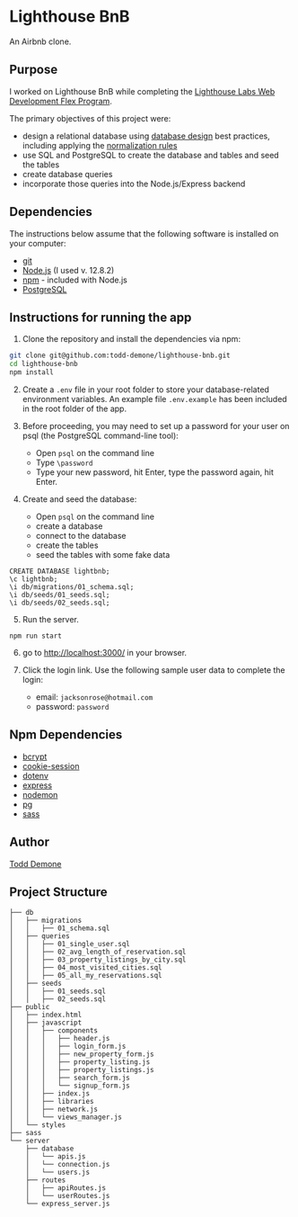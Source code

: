 # Lighthouse BnB

An Airbnb clone.

## Purpose

I worked on Lighthouse BnB while completing the [Lighthouse Labs Web Development Flex Program](https://www.lighthouselabs.ca/en/web-development-flex-program). 

The primary objectives of this project were:
- design a relational database using [database design](https://en.wikipedia.org/wiki/Database_design) best practices, including applying the [normalization rules](https://en.wikipedia.org/wiki/Database_normalization)
- use SQL and PostgreSQL to create the database and tables and seed the tables
- create database queries
- incorporate those queries into the Node.js/Express backend

## Dependencies

The instructions below assume that the following software is installed on your computer:
- [git](https://git-scm.com/)
- [Node.js](https://nodejs.org) (I used v. 12.8.2)
- [npm](https://www.npmjs.com/) - included with Node.js
- [PostgreSQL](https://www.postgresql.org/)

## Instructions for running the app

1. Clone the repository and install the dependencies via npm:

```bash
git clone git@github.com:todd-demone/lighthouse-bnb.git
cd lighthouse-bnb
npm install
```

2. Create a `.env` file in your root folder to store your database-related environment variables. An example file `.env.example` has been included in the root folder of the app.

3. Before proceeding, you may need to set up a password for your user on psql (the PostgreSQL command-line tool):
    - Open `psql` on the command line
    - Type `\password`
    - Type your new password, hit Enter, type the password again, hit Enter.

4. Create and seed the database:
    - Open `psql` on the command line
    - create a database
    - connect to the database
    - create the tables
    - seed the tables with some fake data

```
CREATE DATABASE lightbnb;
\c lightbnb;
\i db/migrations/01_schema.sql;
\i db/seeds/01_seeds.sql;
\i db/seeds/02_seeds.sql;
```

5. Run the server.
```
npm run start
```

6. go to <http://localhost:3000/> in your browser.

7. Click the login link. Use the following sample user data to complete the login:
    - email: `jacksonrose@hotmail.com` 
    - password: `password`

## Npm Dependencies

- [bcrypt](https://www.npmjs.com/package/bcrypt)
- [cookie-session](https://www.npmjs.com/package/cookie-session)
- [dotenv](https://www.npmjs.com/package/dotenv)
- [express](https://expressjs.com/)
- [nodemon](https://www.npmjs.com/package/nodemon)
- [pg](https://node-postgres.com/)
- [sass](https://sass-lang.com/)

## Author

[Todd Demone](https://github.com/todd-demone)

## Project Structure

```
├── db
│   ├── migrations
│   │   ├── 01_schema.sql
│   ├── queries
│   │   ├── 01_single_user.sql
│   │   ├── 02_avg_length_of_reservation.sql
│   │   ├── 03_property_listings_by_city.sql
│   │   ├── 04_most_visited_cities.sql
│   │   ├── 05_all_my_reservations.sql
│   ├── seeds
│   │   ├── 01_seeds.sql
│   │   ├── 02_seeds.sql
├── public
│   ├── index.html
│   ├── javascript
│   │   ├── components 
│   │   │   ├── header.js
│   │   │   ├── login_form.js
│   │   │   ├── new_property_form.js
│   │   │   ├── property_listing.js
│   │   │   ├── property_listings.js
│   │   │   ├── search_form.js
│   │   │   └── signup_form.js
│   │   ├── index.js
│   │   ├── libraries
│   │   ├── network.js
│   │   └── views_manager.js
│   └── styles
├── sass
└── server
    ├── database
    │   └── apis.js
    │   └── connection.js
    │   └── users.js
    ├── routes
    │   ├── apiRoutes.js
    │   └── userRoutes.js
    └── express_server.js
```
